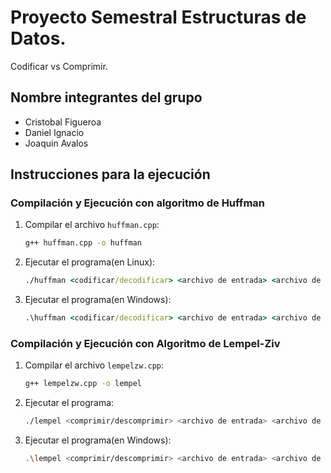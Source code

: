 
# Proyecto Semestral Estructuras de Datos.
Codificar vs Comprimir.

## Nombre integrantes del grupo
- Cristobal Figueroa
- Daniel Ignacio
- Joaquin Avalos

## Instrucciones para la ejecución

### Compilación y Ejecución con algoritmo de Huffman
1. Compilar el archivo `huffman.cpp`:
    ```bat
    g++ huffman.cpp -o huffman
    ```
2. Ejecutar el programa(en Linux):
    ```bat
    ./huffman <codificar/decodificar> <archivo de entrada> <archivo de salida>
    ```
3. Ejecutar el programa(en Windows):
    ```bat
    .\huffman <codificar/decodificar> <archivo de entrada> <archivo de salida>
    ```

### Compilación y Ejecución con Algoritmo de Lempel-Ziv
1. Compilar el archivo `lempelzw.cpp`:
    ```sh
    g++ lempelzw.cpp -o lempel
    ```
2. Ejecutar el programa:
    ```sh
    ./lempel <comprimir/descomprimir> <archivo de entrada> <archivo de salida>
    ```
3. Ejecutar el programa(en Windows):
    ```sh
    .\lempel <comprimir/descomprimir> <archivo de entrada> <archivo de salida>
    ```
